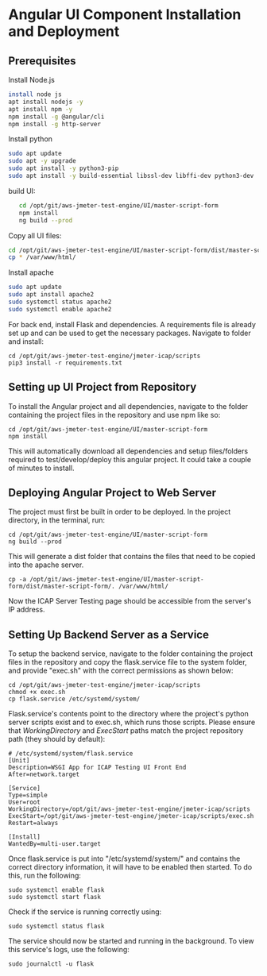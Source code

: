 # Angular UI Component Installation and Deployment

## Prerequisites

Install Node.js

```bash
install node js
apt install nodejs -y
apt install npm -y
npm install -g @angular/cli
npm install -g http-server
```
Install python

```bash
sudo apt update
sudo apt -y upgrade
sudo apt install -y python3-pip
sudo apt install -y build-essential libssl-dev libffi-dev python3-dev
```

build UI:
```bash
   cd /opt/git/aws-jmeter-test-engine/UI/master-script-form
   npm install
   ng build --prod
```
Copy all UI files:

```bash
cd /opt/git/aws-jmeter-test-engine/UI/master-script-form/dist/master-script-form
cp * /var/www/html/
```

Install apache

```bash
sudo apt update
sudo apt install apache2
sudo systemctl status apache2
sudo systemctl enable apache2
```

For back end, install Flask and dependencies. A requirements file is already set up and can be used to get the necessary packages. Navigate to folder and install:

```
cd /opt/git/aws-jmeter-test-engine/jmeter-icap/scripts
pip3 install -r requirements.txt
```

## Setting up UI Project from Repository

To install the Angular project and all dependencies, navigate to the folder containing the project files in the repository and use npm like so:
```
cd /opt/git/aws-jmeter-test-engine/UI/master-script-form
npm install
```

This will automatically download all dependencies and setup files/folders required to test/develop/deploy this angular project. It could take a couple of minutes to install.

## Deploying Angular Project to Web Server

The project must first be built in order to be deployed. In the project directory, in the terminal, run:
```
cd /opt/git/aws-jmeter-test-engine/UI/master-script-form
ng build --prod
```

This will generate a dist folder that contains the files that need to be copied into the apache server.

```
cp -a /opt/git/aws-jmeter-test-engine/UI/master-script-form/dist/master-script-form/. /var/www/html/
```

Now the ICAP Server Testing page should be accessible from the server's IP address.

## Setting Up Backend Server as a Service

To setup the backend service, navigate to the folder containing the project files in the repository and copy the flask.service file to the system folder, and provide "exec.sh" with the correct permissions as shown below:
```
cd /opt/git/aws-jmeter-test-engine/jmeter-icap/scripts
chmod +x exec.sh
cp flask.service /etc/systemd/system/
```

Flask.service's contents point to the directory where the project's python server scripts exist and to exec.sh, which runs those scripts. Please ensure that *WorkingDirectory* and *ExecStart* paths match the project repository path (they should by default):

```
# /etc/systemd/system/flask.service
[Unit]
Description=WSGI App for ICAP Testing UI Front End
After=network.target

[Service]
Type=simple
User=root
WorkingDirectory=/opt/git/aws-jmeter-test-engine/jmeter-icap/scripts
ExecStart=/opt/git/aws-jmeter-test-engine/jmeter-icap/scripts/exec.sh
Restart=always

[Install]
WantedBy=multi-user.target
```


Once flask.service is put into "/etc/systemd/system/" and contains the correct directory information, it will have to be enabled then started.
To do this, run the following:

```
sudo systemctl enable flask
sudo systemctl start flask
```

Check if the service is running correctly using:

```
sudo systemctl status flask
```

The service should now be started and running in the background. To view this service's logs, use the following:

```
sudo journalctl -u flask
```
